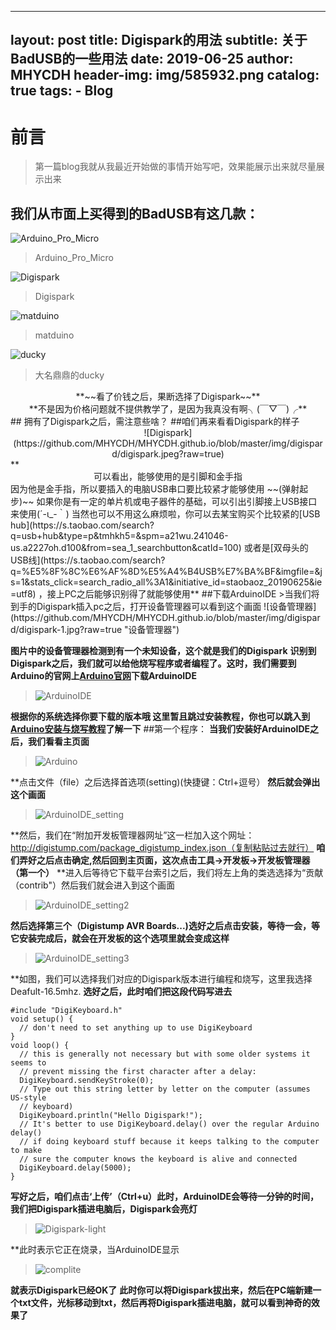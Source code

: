 ﻿
---
layout:     post
title:      Digispark的用法
subtitle:   关于BadUSB的一些用法
date:       2019-06-25
author:     MHYCDH
header-img: img/585932.png
catalog: true
tags:
    - Blog
---

# 前言
>第一篇blog我就从我最近开始做的事情开始写吧，效果能展示出来就尽量展示出来

## 我们从市面上买得到的BadUSB有这几款：
![Arduino_Pro_Micro](https://github.com/MHYCDH/MHYCDH.github.io/blob/master/img/digispard/Arduino_Pro_Micro.jpg?raw=true "Arduino_Pro_Micro $10")
>Arduino_Pro_Micro

![Digispark](https://github.com/MHYCDH/MHYCDH.github.io/blob/master/img/digispard/digispark.jpeg?raw=true "Digispark $1~2")
>Digispark

![matduino](https://github.com/MHYCDH/MHYCDH.github.io/blob/master/img/digispard/matduino.png?raw=true "matduino $17~31")
>matduino

![ducky](https://github.com/MHYCDH/MHYCDH.github.io/blob/master/img/digispard/ducky.png?raw=true "ducky $49.99")
>大名鼎鼎的ducky

<center>**~~看了价钱之后，果断选择了Digispark~~**</center>
<center>**不是因为价格问题就不提供教学了，是因为我真没有啊╮(￣▽￣)╭**</center>
## 拥有了Digispark之后，需注意些啥？
##咱们再来看看Digispark的样子
<center> ![Digispark](https://github.com/MHYCDH/MHYCDH.github.io/blob/master/img/digispard/digispark.jpeg?raw=true) </center>
**<center>可以看出，能够使用的是引脚和金手指</center>
因为他是金手指，所以要插入的电脑USB串口要比较紧才能够使用 ~~(弹射起步)~~
如果你是有一定的单片机或电子器件的基础，可以引出引脚接上USB接口来使用(´-ι_-｀)
当然也可以不用这么麻烦啦，你可以去某宝购买个比较紧的[USB hub](https://s.taobao.com/search?q=usb+hub&type=p&tmhkh5=&spm=a21wu.241046-us.a2227oh.d100&from=sea_1_searchbutton&catId=100) 或者是[双母头的USB线](https://s.taobao.com/search?q=%E5%8F%8C%E6%AF%8D%E5%A4%B4USB%E7%BA%BF&imgfile=&js=1&stats_click=search_radio_all%3A1&initiative_id=staobaoz_20190625&ie=utf8) ，接上PC之后能够识别得了就能够使用**
##下载ArduinoIDE
>当我们将到手的Digispark插入pc之后，打开设备管理器可以看到这个画面
![设备管理器](https://github.com/MHYCDH/MHYCDH.github.io/blob/master/img/digispard/digispark-1.jpg?raw=true "设备管理器")

**图片中的设备管理器检测到有一个未知设备，这个就是我们的Digispark**
**识别到Digispark之后，我们就可以给他烧写程序或者编程了。这时，我们需要到Arduino的官网上[Arduino官网](https://www.arduino.cc/en/Main/Software)下载ArduinoIDE**
>![ArduinoIDE](https://github.com/MHYCDH/MHYCDH.github.io/blob/master/img/digispard/ArduinoIDE.png?raw=true "ArduinoIDE")

**根据你的系统选择你要下载的版本哦
这里暂且跳过安装教程，你也可以跳入到[Arduino安装与烧写教程](https://blog.csdn.net/qq_23937195/article/details/68944217)了解一下**
##第一个程序：
**当我们安装好ArduinoIDE之后，我们看看主页面**
>![Arduino](https://github.com/MHYCDH/MHYCDH.github.io/blob/master/img/digispard/Arduinoide.png?raw=true)

**点击文件（file）之后选择首选项(setting)(快捷键：Ctrl+逗号）
**然后就会弹出这个画面**
>![ArduinoIDE_setting](https://github.com/MHYCDH/MHYCDH.github.io/blob/master/img/digispard/ArduinoIDE_setting.png?raw=true "ArduinoIDE_setting")

**然后，我们在“附加开发板管理器网址”这一栏加入这个网址：http://digistump.com/package_digistump_index.json（复制粘贴过去就行）
**咱们弄好之后点击确定,然后回到主页面，这次点击工具->开发板->开发板管理器（第一个）**
**进入后等待它下载平台索引之后，我们将左上角的类选选择为“贡献（contrib"）然后我们就会进入到这个画面
>![ArduinoIDE_setting2](https://github.com/MHYCDH/MHYCDH.github.io/blob/master/img/digispard/arduinoIDE_setting2.png?raw=true)

**然后选择第三个（Digistump AVR Boards...)选好之后点击安装，等待一会，等它安装完成后，就会在开发板的这个选项里就会变成这样**
>![ArduinoIDE_setting3](https://github.com/MHYCDH/MHYCDH.github.io/blob/master/img/digispard/arduinoIDE_setting3.jpg?raw=true)

**如图，我们可以选择我们对应的Digispark版本进行编程和烧写，这里我选择Deafult-16.5mhz.
**选好之后，此时咱们把这段代码写进去**
```
#include "DigiKeyboard.h"
void setup() {
  // don't need to set anything up to use DigiKeyboard
}
void loop() {
  // this is generally not necessary but with some older systems it seems to
  // prevent missing the first character after a delay:
  DigiKeyboard.sendKeyStroke(0);
  // Type out this string letter by letter on the computer (assumes US-style
  // keyboard)
  DigiKeyboard.println("Hello Digispark!");
  // It's better to use DigiKeyboard.delay() over the regular Arduino delay()
  // if doing keyboard stuff because it keeps talking to the computer to make
  // sure the computer knows the keyboard is alive and connected
  DigiKeyboard.delay(5000);
}
```
**写好之后，咱们点击‘上传’（Ctrl+u）此时，ArduinoIDE会等待一分钟的时间，我们把Digispark插进电脑后，Digispark会亮灯**
>![Digispark-light](https://github.com/MHYCDH/MHYCDH.github.io/blob/master/img/digispard/Digispark-light.jpg?raw=true)

**此时表示它正在烧录，当ArduinoIDE显示
>![complite](https://github.com/MHYCDH/MHYCDH.github.io/blob/master/img/digispard/complite.png?raw=true)

**就表示Digispark已经OK了**
**此时你可以将Digispark拔出来，然后在PC端新建一个txt文件，光标移动到txt，然后再将Digispark插进电脑，就可以看到神奇的效果了**

